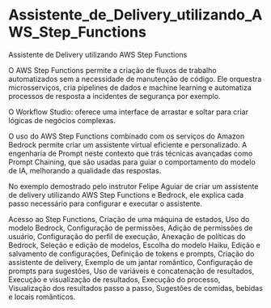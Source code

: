 # Assistente_de_Delivery_utilizando_AWS_Step_Functions
Assistente de Delivery utilizando AWS Step Functions

O AWS Step Functions permite a criação de fluxos de trabalho automatizados sem a necessidade de manutenção de código. Ele orquestra microsserviços, cria pipelines de dados e machine learning e automatiza processos de resposta a incidentes de segurança por exemplo.

O Workflow Studio: oferece uma interface de arrastar e soltar para criar lógicas de negócios complexas.

O uso do AWS Step Functions combinado com os serviços do Amazon Bedrock permite criar um assistente virtual eficiente e personalizado. A engenharia de Prompt neste contexto que trás técnicas avançadas como Prompt Chaining, que são usadas para guiar o comportamento do modelo de IA, melhorando a qualidade das respostas.

No exemplo demostrado pelo instrutor Felipe Aguiar de criar um assistente de delivery utilizando AWS Step Functions e Bedrock, ele explica cada passo necessário para configurar e executar o assistente.

Acesso ao Step Functions, 
Criação de uma máquina de estados,
Uso do modelo Bedrock,
Configuração de permissões,
Adição de permissões de usuário,
Configuração do perfil de execução,
Anexação de políticas do Bedrock,
Seleção e edição de modelos,
Escolha do modelo Haiku,
Edição e salvamento de configurações,
Definição de tokens e prompts,
Criação do assistente de delivery,
Exemplo de um jantar romântico,
Configuração de prompts para sugestões,
Uso de variáveis e concatenação de resultados,
Execução e visualização de resultados,
Execução do processo,
Visualização dos resultados passo a passo,
Sugestões de comidas, bebidas e locais românticos.

